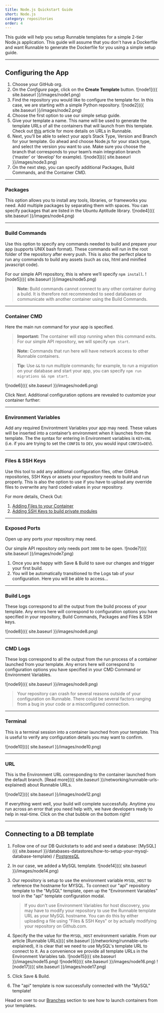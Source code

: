 ```yaml
---
title: Node.js Quickstart Guide
short: Node.js
category: repositories
order: 4
---
```


This guide will help you setup Runnable templates for a simple 2-tier Node.js application. This guide will assume that you don't have a Dockerfile and want Runnable to generate the Dockerfile for you using a simple setup guide.

---

## Configuring the App

1. Choose your GitHub org.
2. On the _Configure_ page, click on the __Create Template__ button.
  ![node1]({{ site.baseurl }}/images/node1.png)
3. Find the repository you would like to configure the template for. In this case, we are starting with a simple Python repository.
  ![node2]({{ site.baseurl }}/images/node2.png)
4. Choose the first option to use our simple setup guide.
5. Give your template a name. This name will be used to generate the template URLs of all the containers that will launch from this template. Check out [this]({{site.baseurl}}/networking/runnable-urls-explained) article for more details on URLs in Runnable.
6. Next, you’ll be able to select your app’s Stack Type, Version and Branch for your template. Go ahead and choose Node.js for your stack type, and select the version you want to use. Make sure you choose the branch that corresponds to your team’s main integration branch (‘master’  or ‘develop’ for example).
  ![node3]({{ site.baseurl }}/images/node3.png)
6. On the next step, you can specify additional Packages, Build Commands, and the Container CMD.

---

### Packages

This option allows you to install any tools, libraries, or frameworks you need. Add multiple packages by separating them with spaces. You can specify packages that are listed in the Ubuntu Aptitude library.
  ![node4]({{ site.baseurl }}/images/node4.png)

---

### Build Commands

Use this option to specify any commands needed to build and prepare your app (supports UNIX bash format). These commands will run in the root folder of the repository after every push. This is also the perfect place to run any commands to build any assets (such as css, html and minified javascript code).

For our simple API repository, this is where we’ll specify `npm install`.
  ![node5]({{ site.baseurl }}/images/node5.png)

> **Note:** Build commands cannot connect to any other container during a build. It is therefore not recommended to seed databases or communicate with another container using the Build Commands.

---

### Container CMD

Here the main run command for your app is specified.

> **Important:** The container will stop running when this command exits. For our simple API repository, we will specify `npm start`.

> **Note:** Commands that run here will have network access to other Runnable containers.

> **Tip:** Use `&&` to run multiple commands; for example, to run a migration on your database and start your app, you can specify `npm run migrations && npm start`.

  ![node6]({{ site.baseurl }}/images/node6.png)

Click Next. Additional configuration options are revealed to customize your container further:

---

### Environment Variables

Add any required Environtment Variables your app may need. These values will be inserted into a container’s environment when it launches from the template. The the syntax for entering in Environment variables is `KEY=VAL` (i.e. if you are trying to set the `CONFIG` to `DEV`, you would input `CONFIG=DEV`).

---

### Files & SSH Keys

Use this tool to add any addtional configuration files, other GitHub repositories, SSH Keys or assets your repository needs to build and run properly. This is also the option to use if you have to upload any override files to overwrite any hard coded values in your repository.

For more details, Check Out:

1. [Adding Files to your Container](/repositories/adding-files-and-ssh-keys)
2. [Adding SSH Keys to build private modules](/troubleshooting/2016-12-12-my-build-is-failing-because-of-no-such-key-or-host-key-verification-failed-what-do-i-do)

---

### Exposed Ports

Open up any ports your repository may need.

Our simple API repository only needs port `3000` to be open.
![node7]({{ site.baseurl }}/images/node7.png)

1. Once you are happy with Save & Build to save our changes and trigger your first build.
2. You will be automatically transitioned to the Logs tab of your configuration. Here you will be able to access…

---

### Build Logs

These logs correspond to all the output from the build process of your template. Any errors here will correspond to configuration options you have specified in your repository, Build Commands, Packages and Files & SSH keys.

![node8]({{ site.baseurl }}/images/node8.png)

---

### CMD Logs

These logs correspond to all the output from the run process of a container launched from your template. Any errors here will correspond to configuration options you have specified in your CMD Command or Environment Variables.

![node9]({{ site.baseurl }}/images/node9.png)

> Your repository can crash for several reasons outside of your configuration on Runnable. There could be several factors ranging from a bug in your code or a misconfigured connection.

---

### Terminal

This is a terminal session into a container launched from your template. This is useful to verify any configuration details you may want to confirm.

![node10]({{ site.baseurl }}/images/node10.png)

---

### URL

This is the Environment URL corresponding to the container launched from the default branch. [Read more]({{ site.baseurl }}/networking/runnable-urls-explained) about Runnable URLs.

![node12]({{ site.baseurl }}/images/node12.png)

If everything went well, your build will complete successfully. Anytime you run across an error that you need help with, we have developers ready to help in real-time. Click on the chat bubble on the bottom right!

---

## Connecting to a DB template

1. Follow one of our DB Quickstarts to add and seed a database: [MySQL]({{ site.baseurl }}/databases-datastores/how-to-setup-your-mysql-database-template) / [PostgresQL]({{site.baseurl}}/databases-datastores/how-to-setup-your-postgres-database-template)

2. In our case, we added a MySQL template.
![node14]({{ site.baseurl }}/images/node14.png)

3. Our repository is setup to use the environment variable `MYSQL_HOST` to reference the hostname for MYSQL. To connect our "api" repository template to the "MySQL" template, open up the "Environment Variables" tool in the "api" template configuration modal.

    > If you don't use Environment Variables for host discovery, you may have to modify your repository to use the Runnable template URL as your MySQL hostname. You can do this by either uploading a file using "Files & SSH Keys" or by actually modifying your repository on Github.com.

4. Specify the the value for the `MYSQL_HOST` environment variable. From our article [Runnable URLs]({{ site.baseurl }}/networking/runnable-urls-explained), it is clear that we need to use MySQL's template URL to connect to it. As a convenience we provide all template URLs in the Environment Variables tab.
![node15]({{ site.baseurl }}/images/node15.png) ![node16]({{ site.baseurl }}/images/node16.png) ![node17]({{ site.baseurl }}/images/node17.png)

5. Click Save & Build.

6. The "api" template is now successfully connected with the "MySQL" template!

Head on over to our [Branches]({{site.baseurl}}/troubleshooting/i-dont-see-my-branches-being-added-on-runnable) section to see how to launch containers from your templates.
